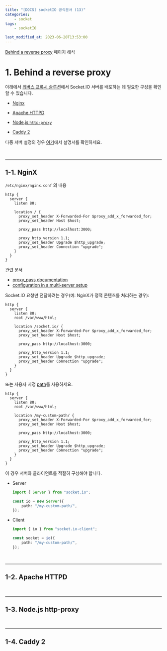 ```yaml
---
title: "[DOCS] socketIO 공식문서 (13)"
categories:
    - socket
tags:
    - socketIO

last_modified_at: 2023-06-20T13:53:00
---
```


[Behind a reverse proxy](https://socket.io/docs/v4/reverse-proxy/) 페이지 해석

# 1. Behind a reverse proxy

아래에서 [리버스 프록시 솔루션](https://ko.wikipedia.org/wiki/%EB%A6%AC%EB%B2%84%EC%8A%A4_%ED%94%84%EB%A1%9D%EC%8B%9C)에서 Socket.IO 서버를 배포하는 데 필요한 구성을 확인할 수 있습니다.

-   [Nginx](https://socket.io/docs/v4/reverse-proxy/#nginx)

-   [Apache HTTPD](https://socket.io/docs/v4/reverse-proxy/#apache-httpd)

-   [Node.js `http-proxy`](https://socket.io/docs/v4/reverse-proxy/#nodejs-http-proxy)

-   [Caddy 2](https://socket.io/docs/v4/reverse-proxy/#caddy-2)

다중 서버 설정의 경우 [여기](https://socket.io/docs/v4/using-multiple-nodes/)에서 설명서를 확인하세요.

<br>

---

## 1-1. NginX

`/etc/nginx/nginx.conf` 의 내용

```nginx
http {
  server {
    listen 80;

    location / {
      proxy_set_header X-Forwarded-For $proxy_add_x_forwarded_for;
      proxy_set_header Host $host;

      proxy_pass http://localhost:3000;

      proxy_http_version 1.1;
      proxy_set_header Upgrade $http_upgrade;
      proxy_set_header Connection "upgrade";
    }
  }
}
```

관련 문서

-   [proxy_pass documentation](http://nginx.org/en/docs/http/ngx_http_proxy_module.html#proxy_pass)
-   [configuration in a multi-server setup](https://socket.io/docs/v4/using-multiple-nodes/#nginx-configuration)

Socket.IO 요청만 전달하려는 경우(예: NginX가 정적 콘텐츠를 처리하는 경우):

```nginx
http {
  server {
    listen 80;
    root /var/www/html;

    location /socket.io/ {
      proxy_set_header X-Forwarded-For $proxy_add_x_forwarded_for;
      proxy_set_header Host $host;

      proxy_pass http://localhost:3000;

      proxy_http_version 1.1;
      proxy_set_header Upgrade $http_upgrade;
      proxy_set_header Connection "upgrade";
    }
  }
}
```

또는 사용자 지정 [path](https://socket.io/docs/v4/server-options/#path)를 사용하세요.

```nginx
http {
  server {
    listen 80;
    root /var/www/html;

    location /my-custom-path/ {
      proxy_set_header X-Forwarded-For $proxy_add_x_forwarded_for;
      proxy_set_header Host $host;

      proxy_pass http://localhost:3000;

      proxy_http_version 1.1;
      proxy_set_header Upgrade $http_upgrade;
      proxy_set_header Connection "upgrade";
    }
  }
}
```

이 경우 서버와 클라이언트를 적절히 구성해야 합니다.

-   Server

    ```ts
    import { Server } from "socket.io";

    const io = new Server({
        path: "/my-custom-path/",
    });
    ```

-   Client

    ```ts
    import { io } from "socket.io-client";

    const socket = io({
        path: "/my-custom-path/",
    });
    ```

<br>

---

## 1-2. Apache HTTPD

<br>

---

## 1-3. Node.js http-proxy

<br>

---

## 1-4. Caddy 2


